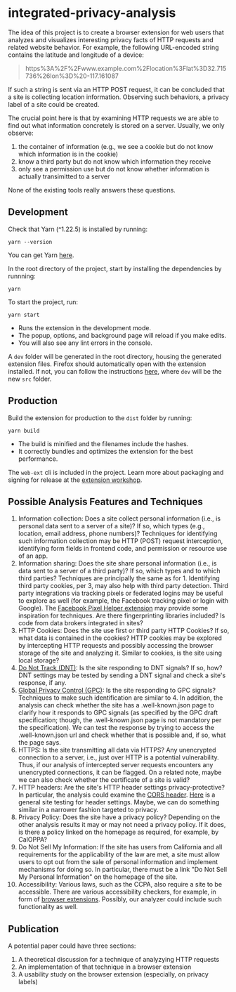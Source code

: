 # integrated-privacy-analysis

The idea of this project is to create a browser extension for web users that analyzes and visualizes interesting privacy facts of HTTP requests and related website behavior. For example, the following URL-encoded string contains the latitude and longitude of a device:

> https%3A%2F%2Fwww.example.com%2Flocation%3Flat%3D32.715736%26lon%3D%20-117.161087

If such a string is sent via an HTTP POST request, it can be concluded that a site is collecting location information. Observing such behaviors, a privacy label of a site could be created.

The crucial point here is that by examining HTTP requests we are able to find out what information concretely is stored on a server. Usually, we only observe:

1. the container of information (e.g., we see a cookie but do not know which information is in the cookie)
2. know a third party but do not know which information they receive
3. only see a permission use but do not know whether information is actually transimitted to a server

None of the existing tools really answers these questions.

## Development

Check that Yarn (^1.22.5) is installed by running:

```
yarn --version
```

You can get Yarn [here](https://classic.yarnpkg.com/en/docs/install).

In the root directory of the project, start by installing the dependencies by runnning:

```
yarn
```

To start the project, run:

```
yarn start
```

- Runs the extension in the development mode.
- The popup, options, and background page will reload if you make edits.
- You will also see any lint errors in the console.

A `dev` folder will be generated in the root directory, housing the generated extension files. Firefox should automatically open with the extension installed. If not, you can follow the instructions [here](https://github.com/privacy-tech-lab/integrated-privacy-analysis/issues/12#issuecomment-776985944), where `dev` will be the new `src` folder.

## Production

Build the extension for production to the `dist` folder by running:

```
yarn build
```

- The build is minified and the filenames include the hashes.
- It correctly bundles and optimizes the extension for the best performance.

The `web-ext` cli is included in the project. Learn more about packaging and signing for release at the [extension workshop](https://extensionworkshop.com/documentation/develop/getting-started-with-web-ext/).

## Possible Analysis Features and Techniques

1. Information collection: Does a site collect personal information (i.e., is personal data sent to a server of a site)? If so, which types (e.g., location, email address, phone numbers)? Techniques for identifying such information collection may be HTTP (POST) request interception, identifying form fields in frontend code, and permission or resource use of an app.
2. Information sharing: Does the site share personal information (i.e., is data sent to a server of a third party)? If so, which types and to which third parties? Techniques are principally the same as for 1. Identifying third party cookies, per 3, may also help with third party detection. Third party integrations via tracking pixels or federated logins may be useful to explore as well (for example, the Facebook tracking pixel or login with Google). The [Facebook Pixel Helper extension](https://chrome.google.com/webstore/detail/facebook-pixel-helper/fdgfkebogiimcoedlicjlajpkdmockpc) may provide some inspiration for techniques. Are there fingerprinting libraries included? Is code from data brokers integrated in sites?
3. HTTP Cookies: Does the site use first or third party HTTP Cookies? If so, what data is contained in the cookies? HTTP cookies may be explored by intercepting HTTP requests and possibly accessing the browser storage of the site and analyzing it. Similar to cookies, is the site using local storage?
4. [Do Not Track (DNT)](https://en.wikipedia.org/wiki/Do_Not_Track): Is the site responding to DNT signals? If so, how? DNT settings may be tested by sending a DNT signal and check a site's response, if any.
5. [Global Privacy Control (GPC)](https://globalprivacycontrol.github.io/gpc-spec/): Is the site responding to GPC signals? Techniques to make such identification are similar to 4. In addition, the analysis can check whether the site has a .well-known.json page to clarify how it responds to GPC signals (as specified by the GPC draft specification; though, the .well-known.json page is not mandatory per the specification). We can test the response by trying to access the .well-known.json url and check whether that is possible and, if so, what the page says.
6. HTTPS: Is the site transmitting all data via HTTPS? Any unencrypted connection to a server, i.e., just over HTTP is a potential vulnerability. Thus, if our analysis of intercepted server requests encounters any unencrypted connections, it can be flagged. On a related note, maybe we can also check whether the certificate of a site is valid?
7. HTTP headers: Are the site's HTTP header settings privacy-protective? In particular, the analysis could examine the [CORS header](https://en.wikipedia.org/wiki/Cross-origin_resource_sharing). [Here](https://securityheaders.com/) is a general site testing for header settings. Maybe, we can do something similar in a narrower fashion targeted to privacy.
8. Privacy Policy: Does the site have a privacy policy? Depending on the other analysis results it may or may not need a privacy policy. If it does, is there a policy linked on the homepage as required, for example, by CalOPPA?
9. Do Not Sell My Information: If the site has users from California and all requirements for the applicability of the law are met, a site must allow users to opt out from the sale of personal information and implement mechanisms for doing so. In particular, there must be a link "Do Not Sell My Personal Information" on the homepage of the site.
10. Accessibility: Various laws, such as the CCPA, also require a site to be accessible. There are various accessibility checkers, for example, in form of [browser extensions](https://chrome.google.com/webstore/detail/siteimprove-accessibility/efcfolpjihicnikpmhnmphjhhpiclljc). Possibly, our analyzer could include such functionality as well.

## Publication

A potential paper could have three sections:

1. A theoretical discussion for a technique of analyzying HTTP requests
2. An implementation of that technique in a browser extension
3. A usability study on the browser extension (especially, on privacy labels)
